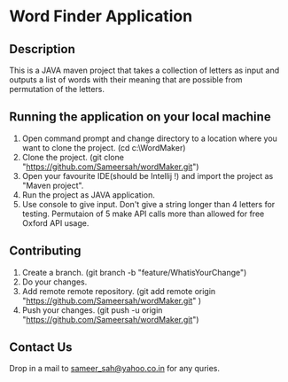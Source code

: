 # Word Finder Application   

## Description

This is a JAVA maven project that takes a collection of letters as input and outputs a list of words with their meaning that are possible from 
permutation of the letters.

## Running the application on your local machine

1. Open command prompt and change directory to a location where you want to clone the project. 
   (cd c:\WordMaker)
1. Clone the project.
   (git clone "https://github.com/Sameersah/wordMaker.git") 
1. Open your favourite IDE(should be Intellij !) and import the project as "Maven project".
1. Run the project as JAVA application.
1. Use console to give input. Don't give a string longer than 4 letters for testing. Permutaion of 5 make API calls more than allowed for 
   free Oxford API usage.
   
## Contributing
1. Create a branch.
   (git branch -b "feature/WhatisYourChange")
1. Do your changes.
1. Add remote remote repository.
   (git add remote origin "https://github.com/Sameersah/wordMaker.git" )
1. Push your changes.
   (git push -u origin "https://github.com/Sameersah/wordMaker.git")
   
## Contact Us
Drop in a mail to sameer_sah@yahoo.co.in for any quries.



